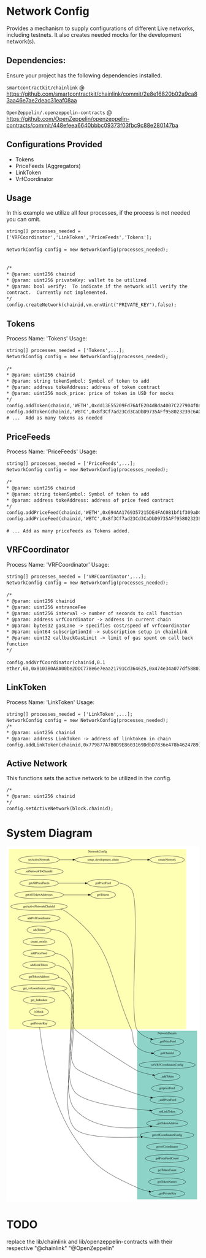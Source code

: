 # Network Config

Provides a mechanism to supply configurations of different Live networks, including testnets.  It also creates needed mocks for the development network(s).

## Dependencies:

Ensure your project has the following dependencies installed.

`smartcontractkit/chainlink` @ https://github.com/smartcontractkit/chainlink/commit/2e8e16820b02a9ca83aa46e7ae2deac31eaf08aa

`OpenZeppelin/.openzeppelin-contracts` @ https://github.com/OpenZeppelin/openzeppelin-contracts/commit/448efeea6640bbbc09373f03fbc9c88e280147ba

## Configurations Provided
- Tokens
- PriceFeeds (Aggregators)
- LinkToken
- VrfCoordinator


## Usage
In this example we utilize all four processes, if the process is not needed you can omit.
```
string[] processes_needed = ['VRFCoordinator','LinkToken','PriceFeeds','Tokens'];

NetworkConfig config = new NetworkConfig(processes_needed);


/*
* @param: uint256 chainid
* @param: uint256 privateKey: wallet to be utilized
* @param: bool verify:  To indicate if the network will verify the contract.  Currently not implemented.
*/
config.createNetwork(chainid,vm.envUint("PRIVATE_KEY"),false);
```

## Tokens
Process Name: 'Tokens'
Usage:
```
string[] processes_needed = ['Tokens',...];
NetworkConfig config = new NetworkConfig(processes_needed);

/*
* @param: uint256 chainid
* @param: string tokenSymbol: Symbol of token to add
* @param: address tokeAddress: address of token contract
* @param: uint256 mock_price: price of token in USD for mocks
*/
config.addToken(chainid,'WETH',0xdd13E55209Fd76AfE204dBda4007C227904f0a81,2000);
config.addToken(chainid,'WBTC',0x8f3Cf7ad23Cd3CaDbD9735AFf958023239c6A063,40000);
# ...  Add as many tokens as needed
```

## PriceFeeds
Process Name: 'PriceFeeds'
Usage:
```
string[] processes_needed = ['PriceFeeds',...];
NetworkConfig config = new NetworkConfig(processes_needed);

/*
* @param: uint256 chainid
* @param: string tokenSymbol: Symbol of token to add
* @param: address tokeAddress: address of price feed contract
*/
config.addPriceFeed(chainid,'WETH',0x694AA1769357215DE4FAC081bf1f309aDC325306);
config.addPriceFeed(chainid,'WBTC',0x8f3Cf7ad23Cd3CaDbD9735AFf958023239c6A063);
        
# ... Add as many priceFeeds as Tokens added.
```

## VRFCoordinator
Process Name: 'VRFCoordinator'
Usage:
```
string[] processes_needed = ['VRFCoordinator',...];
NetworkConfig config = new NetworkConfig(processes_needed);

/*
* @param: uint256 chainid  
* @param: uint256 entranceFee
* @param: uint256 interval -> number of seconds to call function
* @param: address vrfCoordinator -> address in current chain
* @param: bytes32 gasLane -> specifies cost/speed of vrfcoordinator
* @param: uint64 subscriptionId -> subscription setup in chainlink
* @param: uint32 callbackGasLimit -> limit of gas spent on call back function
*/

config.addVrfCoordinator(chainid,0.1 ether,60,0x8103B0A8A00be2DDC778e6e7eaa21791Cd364625,0x474e34a077df58807dbe9c96d3c009b23b3c6d0cce433e59bbf5b34f823bc56c,0,500_000);

```

## LinkToken
Process Name: 'LinkToken'
Usage:
```
string[] processes_needed = ['LinkToken',...];
NetworkConfig config = new NetworkConfig(processes_needed);
/*
* @param: uint256 chainid  
* @param: address LinkToken -> address of linktoken in chain
config.addLinkToken(chainid,0x779877A7B0D9E8603169DdbD7836e478b4624789);
```

## Active Network
This functions sets the active network to be utilized in the config.

```
/*
* @param: uint256 chainid
*/
config.setActiveNetwork(block.chainid);
```
# System Diagram

![](./images/NetworkConfig.svg)
# TODO
replace the lib/chainlink and lib/openzeppelin-contracts with their respective "@chainlink" "@OpenZeppelin"
